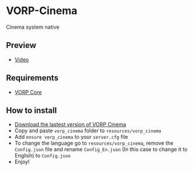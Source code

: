 # VORP-Cinema
Cinema system native

## Preview
- [Video](https://www.youtube.com/watch?v=1ttqzmpo0OI)

## Requirements
- [VORP Core](https://github.com/VORPCORE/VORP-Core/releases)

## How to install
* [Download the lastest version of VORP Cinema](https://github.com/VORPCORE/VORP-Cinema/releases)
* Copy and paste ```vorp_cinema``` folder to ```resources/vorp_cinema```
* Add ```ensure vorp_cinema``` to your ```server.cfg``` file
* To change the language go to ```resources/vorp_cinema```, remove the ```Config.json``` file and rename ```Config_En.json``` (In this case to change it to English) to ```Config.json``` 
* Enjoy!
